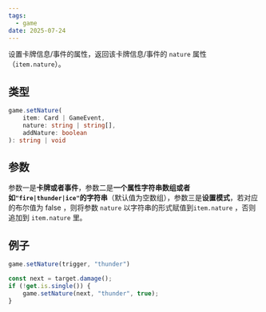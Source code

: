 ```yaml
---
tags:
  - game
date: 2025-07-24
---
```

设置卡牌信息/事件的属性，返回该卡牌信息/事件的 `nature` 属性（`item.nature`）。

## 类型

``` ts
game.setNature(
	item: Card | GameEvent, 
	nature: string | string[], 
	addNature: boolean
): string | void
```

## 参数

参数一是**卡牌或者事件**，参数二是**一个属性字符串数组或者如`"fire|thunder|ice"`的字符串**（默认值为空数组），参数三是**设置模式**，若对应的布尔值为 false ，则将参数 `nature` 以字符串的形式赋值到`item.nature` ，否则追加到 `item.nature` 里。

## 例子

``` js
game.setNature(trigger, "thunder")
```

``` js
const next = target.damage();
if (!get.is.single()) {
	game.setNature(next, "thunder", true);
}
```